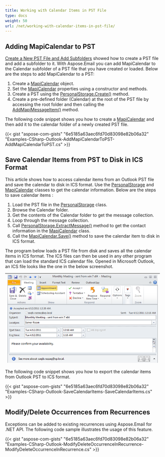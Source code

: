 ```yaml
---
title: Working with Calendar Items in PST File
type: docs
weight: 50
url: /net/working-with-calendar-items-in-pst-file/
---
```



## **Adding MapiCalendar to PST**
[Create a New PST File and Add Subfolders](/email/net/create-new-pst-file-and-add-subfolders/#creating-a-new-pst-file-and-add-subfolders) showed how to create a PST file and add a subfolder to it. With Aspose.Email you can add MapiCalendar to the Calendar subfolder of a PST file that you have created or loaded. Below are the steps to add MapiCalendar to a PST:

1. Create a [MapiCalendar](https://apireference.aspose.com/net/email/aspose.email.mapi/mapicalendar) object.
1. Set the [MapiCalendar](https://apireference.aspose.com/net/email/aspose.email.mapi/mapicalendar) properties using a constructor and methods.
1. Create a PST using the [PersonalStorage.Create()](https://apireference.aspose.com/net/email/aspose.email.storage.pst/personalstorage/methods/create/index) method.
1. Create a pre-defined folder (Calendar) at the root of the PST file by accessing the root folder and then calling the [AddMapiMessageItem()](https://apireference.aspose.com/net/email/aspose.email.storage.pst/folderinfo/methods/addmapimessageitem) method.

The following code snippet shows you how to create a [MapiCalendar](https://apireference.aspose.com/net/email/aspose.email.mapi/mapicalendar) and then add it to the calendar folder of a newly created PST file.



{{< gist "aspose-com-gists" "6e5185a63aec6fd70d83098e82b06a32" "Examples-CSharp-Outlook-AddMapiCalendarToPST-AddMapiCalendarToPST.cs" >}}
## **Save Calendar Items from PST to Disk in ICS Format**
This article shows how to access calendar items from an Outlook PST file and save the calendar to disk in ICS format. Use the [PersonalStorage](https://apireference.aspose.com/net/email/aspose.email.storage.pst/personalstorage) and [MapiCalendar](https://apireference.aspose.com/net/email/aspose.email.mapi/mapicalendar) classes to get the calendar information. Below are the steps to save calendar items :

1. Load the PST file in the [PersonalStorage](https://apireference.aspose.com/net/email/aspose.email.storage.pst/personalstorage) class.
1. Browse the Calendar folder.
1. Get the contents of the Calendar folder to get the message collection.
1. Loop through the message collection.
1. Call [PersonalStorage.ExtractMessage()](https://apireference.aspose.com/net/email/aspose.email.storage.pst/personalstorage/methods/extractmessage/index) method to get the contact information in the [MapiCalendar](https://apireference.aspose.com/net/email/aspose.email.mapi/mapicalendar) class.
1. Call the [MapiCalendar.Save()](https://apireference.aspose.com/net/email/aspose.email.mapi/mapicalendar/methods/save/index) method to save the calendar item to disk in ICS format.

The program below loads a PST file from disk and saves all the calendar items in ICS format. The ICS files can then be used in any other program that can load the standard ICS calendar file. Opened in Microsoft Outlook, an ICS file looks like the one in the below screenshot.

|![todo:image_alt_text](working-with-calendar-items-in-pst-file_1.png)|
| :- |
The following code snippet shows you how to export the calendar items from Outlook PST to ICS format.



{{< gist "aspose-com-gists" "6e5185a63aec6fd70d83098e82b06a32" "Examples-CSharp-Outlook-SaveCalendarItems-SaveCalendarItems.cs" >}}
## **Modify/Delete Occurrences from Recurrences**
Exceptions can be added to existing recurrences using Aspose.Email for .NET API. The following code sample illustrates the usage of this feature.

{{< gist "aspose-com-gists" "6e5185a63aec6fd70d83098e82b06a32" "Examples-CSharp-Outlook-ModifyDeleteOccurrenceInRecurrence-ModifyDeleteOccurrenceInRecurrence.cs" >}}
